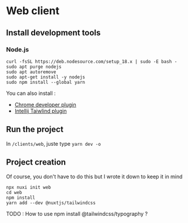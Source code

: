 # Web client

## Install development tools

### Node.js

```
curl -fsSL https://deb.nodesource.com/setup_18.x | sudo -E bash -
sudo apt purge nodejs
sudo apt autoremove
sudo apt-get install -y nodejs
sudo npm install --global yarn
```

You can also install :

- [Chrome developer plugin](https://chrome.google.com/webstore/detail/vuejs-devtools/nhdogjmejiglipccpnnnanhbledajbpd)
- [Intellij Taiwlind plugin](https://plugins.jetbrains.com/plugin/15321-tailwind-css)

## Run the project

In `/clients/web`, juste type `yarn dev -o`

## Project creation

Of course, you don't have to do this but I wrote it down to keep it in mind

```
npx nuxi init web
cd web
npm install
yarn add --dev @nuxtjs/tailwindcss
```

TODO : How to use npm install @tailwindcss/typography ?
